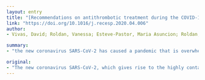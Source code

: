 ```yaml
---
layout: entry
title: "[Recommendations on antithrombotic treatment during the COVID-19 pandemic. Position statement of the Working Group on Cardiovascular Thrombosis of the Spanish Society of Cardiology]"
link: "https://doi.org/10.1016/j.recesp.2020.04.006"
author:
- Vivas, David; Roldan, Vanessa; Esteve-Pastor, Maria Asuncion; Roldan, Inmaculada; Tello-Montoliu, Antonio; Ruiz-Nodar, Juan Miguel; Cosin-Sales, Juan; Maria Gamez, Jose; Consuegra, Luciano; Luis Ferreiro, Jose; Marin, Francisco; Arrarte, Vicente; Anguita, Manuel; Cequier, Angel; Perez-Villacastin, Julian

summary:
- "the new coronavirus SARS-CoV-2 has caused a pandemic that is overwhelming health care systems worldwide. Affected patients have been reported to have a heightened inflammatory state that increases their thrombotic risk. There is very scarce information on the management of the disease. The situation has also greatly influenced usual care in patients not infected with COVID-19."

original:
- "The new coronavirus SARS-CoV-2, which gives rise to the highly contagious COVID-19 disease, has caused a pandemic that is overwhelming health care systems worldwide. Affected patients have been reported to have a heightened inflammatory state that increases their thrombotic risk. However, there is very scarce information on the management of thrombotic risk, coagulation disorders, and anticoagulant therapy. In addition, the situation has also greatly influenced usual care in patients not infected with COVID-19. This article by the Working Group on Cardiovascular Thrombosis of the Spanish Society of Cardiology aims to summarize the available information and to provide a practical approach to the management of antithrombotic therapy."
---
```


